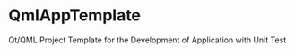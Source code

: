 QmlAppTemplate
==============

Qt/QML Project Template for the Development of Application with Unit Test
